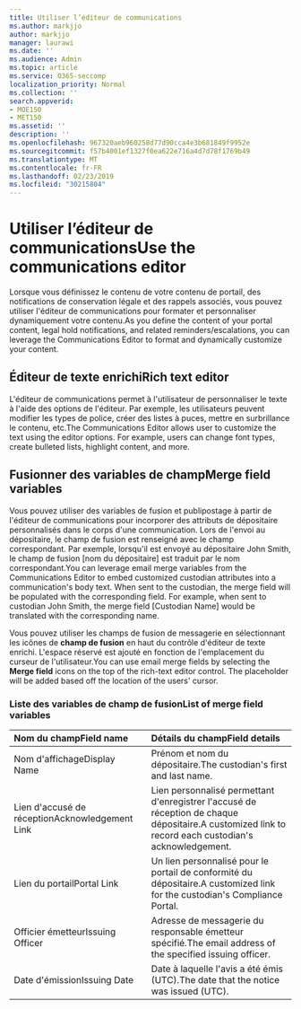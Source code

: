 ```yaml
---
title: Utiliser l’éditeur de communications
ms.author: markjjo
author: markjjo
manager: laurawi
ms.date: ''
ms.audience: Admin
ms.topic: article
ms.service: O365-seccomp
localization_priority: Normal
ms.collection: ''
search.appverid:
- MOE150
- MET150
ms.assetid: ''
description: ''
ms.openlocfilehash: 967320aeb960258d77d90cca4e3b681849f9952e
ms.sourcegitcommit: f57b4001ef1327f0ea622e716a4d7d78f1769b49
ms.translationtype: MT
ms.contentlocale: fr-FR
ms.lasthandoff: 02/23/2019
ms.locfileid: "30215804"
---
```

# <a name="use-the-communications-editor"></a><span data-ttu-id="47782-102">Utiliser l’éditeur de communications</span><span class="sxs-lookup"><span data-stu-id="47782-102">Use the communications editor</span></span>

<span data-ttu-id="47782-103">Lorsque vous définissez le contenu de votre contenu de portail, des notifications de conservation légale et des rappels associés, vous pouvez utiliser l'éditeur de communications pour formater et personnaliser dynamiquement votre contenu.</span><span class="sxs-lookup"><span data-stu-id="47782-103">As you define the content of your portal content, legal hold notifications, and related reminders/escalations, you can leverage the Communications Editor to format and dynamically customize your content.</span></span>

## <a name="rich-text-editor"></a><span data-ttu-id="47782-104">Éditeur de texte enrichi</span><span class="sxs-lookup"><span data-stu-id="47782-104">Rich text editor</span></span> 

<span data-ttu-id="47782-p101">L'éditeur de communications permet à l'utilisateur de personnaliser le texte à l'aide des options de l'éditeur. Par exemple, les utilisateurs peuvent modifier les types de police, créer des listes à puces, mettre en surbrillance le contenu, etc.</span><span class="sxs-lookup"><span data-stu-id="47782-p101">The Communications Editor allows user to customize the text using the editor options. For example, users can change font types, create bulleted lists, highlight content, and more.</span></span> 

## <a name="merge-field-variables"></a><span data-ttu-id="47782-107">Fusionner des variables de champ</span><span class="sxs-lookup"><span data-stu-id="47782-107">Merge field variables</span></span>

<span data-ttu-id="47782-p102">Vous pouvez utiliser des variables de fusion et publipostage à partir de l'éditeur de communications pour incorporer des attributs de dépositaire personnalisés dans le corps d'une communication. Lors de l'envoi au dépositaire, le champ de fusion est renseigné avec le champ correspondant. Par exemple, lorsqu'il est envoyé au dépositaire John Smith, le champ de fusion [nom du dépositaire] est traduit par le nom correspondant.</span><span class="sxs-lookup"><span data-stu-id="47782-p102">You can leverage email merge variables from the Communications Editor to embed customized custodian attributes into a communication's body text. When sent to the custodian, the merge field will be populated with the corresponding field. For example, when sent to custodian John Smith, the merge field [Custodian Name] would be translated with the corresponding name.</span></span> 

<span data-ttu-id="47782-p103">Vous pouvez utiliser les champs de fusion de messagerie en sélectionnant les icônes de **champ de fusion** en haut du contrôle d'éditeur de texte enrichi. L'espace réservé est ajouté en fonction de l'emplacement du curseur de l'utilisateur.</span><span class="sxs-lookup"><span data-stu-id="47782-p103">You can use email merge fields by selecting the **Merge field** icons on the top of the rich-text editor control. The placeholder will be added based off the location of the users' cursor.</span></span> 

### <a name="list-of-merge-field-variables"></a><span data-ttu-id="47782-113">Liste des variables de champ de fusion</span><span class="sxs-lookup"><span data-stu-id="47782-113">List of merge field variables</span></span>

| <span data-ttu-id="47782-114">Nom du champ</span><span class="sxs-lookup"><span data-stu-id="47782-114">Field name</span></span>                  | <span data-ttu-id="47782-115">Détails du champ</span><span class="sxs-lookup"><span data-stu-id="47782-115">Field details</span></span> | 
| :------------------- | :------------------- |
| <span data-ttu-id="47782-116">Nom d'affichage</span><span class="sxs-lookup"><span data-stu-id="47782-116">Display Name</span></span>  | <span data-ttu-id="47782-117">Prénom et nom du dépositaire.</span><span class="sxs-lookup"><span data-stu-id="47782-117">The custodian's first and last name.</span></span> | 
| <span data-ttu-id="47782-118">Lien d'accusé de réception</span><span class="sxs-lookup"><span data-stu-id="47782-118">Acknowledgement Link</span></span> | <span data-ttu-id="47782-119">Lien personnalisé permettant d'enregistrer l'accusé de réception de chaque dépositaire.</span><span class="sxs-lookup"><span data-stu-id="47782-119">A customized link to record each custodian's acknowledgement.</span></span>|                 |
| <span data-ttu-id="47782-120">Lien du portail</span><span class="sxs-lookup"><span data-stu-id="47782-120">Portal Link</span></span>     | <span data-ttu-id="47782-121">Un lien personnalisé pour le portail de conformité du dépositaire.</span><span class="sxs-lookup"><span data-stu-id="47782-121">A customized link for the custodian's Compliance Portal.</span></span>|                |
| <span data-ttu-id="47782-122">Officier émetteur</span><span class="sxs-lookup"><span data-stu-id="47782-122">Issuing Officer</span></span>                   | <span data-ttu-id="47782-123">Adresse de messagerie du responsable émetteur spécifié.</span><span class="sxs-lookup"><span data-stu-id="47782-123">The email address of the specified issuing officer.</span></span>|                   |
| <span data-ttu-id="47782-124">Date d'émission</span><span class="sxs-lookup"><span data-stu-id="47782-124">Issuing Date</span></span>                   | <span data-ttu-id="47782-125">Date à laquelle l'avis a été émis (UTC).</span><span class="sxs-lookup"><span data-stu-id="47782-125">The date that the notice was issued (UTC).</span></span>              |